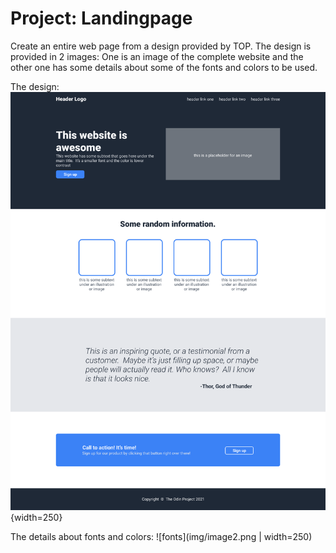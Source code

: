 # Project: Landingpage
Create an entire web page from a design provided by TOP. The design is provided in 2 images: One is an image of the complete website and the other one has some details about some of the fonts and colors to be used.

The design: 
![design](img/image.png) {width=250}

The details about fonts and colors:
![fonts](img/image2.png | width=250)
